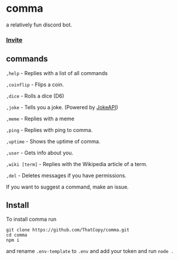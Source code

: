 # comma
a relatively fun discord bot.

### [Invite](https://discord.com/api/oauth2/authorize?client_id=749193946046922823&permissions=388166&scope=bot)

## commands
`,help` - Replies with a list of all commands

`,coinflip` - Flips a coin.

`,dice` - Rolls a dice (D6)

`,joke` - Tells you a joke. (Powered by [JokeAPI](https://jokeapi.dev))

`,meme` - Replies with a meme

`,ping` - Replies with ping to comma.

`,uptime` - Shows the uptime of comma.

`,user` - Gets info about you.

`,wiki [term]` - Replies with the Wikipedia article of a term.

`,del` - Deletes messages if you have permissions.


If you want to suggest a command, make an issue.

## Install
To install comma run
```
git clone https://github.com/ThatCopy/comma.git
cd comma
npm i
```
and rename `.env-template` to `.env` and add your token and run `node .`

